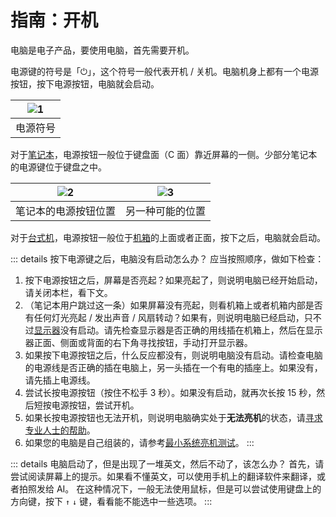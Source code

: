 # 指南：开机

电脑是电子产品，要使用电脑，首先需要开机。

电源键的符号是「⏻」，这个符号一般代表开机 / 关机。电脑机身上都有一个电源按钮，按下电源按钮，电脑就会启动。

| ![1](/pic/power_symbol.png) |
| --------------------------- |
| 电源符号                        |

对于[笔记本](/concept/computer#:~:text=笔记本电脑：)，电源按钮一般位于键盘面（C 面）靠近屏幕的一侧。少部分笔记本的电源键位于键盘之中。

| ![2](/pic/notebook_power_buttom.png) | ![3](/pic/power_buttom_in_keyboard.png) |
| ------------------------------------ | ---------------------------------- |
| 笔记本的电源按钮位置                           | 另一种可能的位置                           |

对于[台式机](/concept/computer#:~:text=台式电脑：)，电源按钮一般位于[机箱](/concept/computer#机箱)的上面或者正面，按下之后，电脑就会启动。

::: details 按下电源键之后，电脑没有启动怎么办？
应当按照顺序，做如下检查：
1. 按下电源按钮之后，屏幕是否亮起？如果亮起了，则说明电脑已经开始启动，请关闭本栏，看下文。
2. （笔记本用户跳过这一条）如果屏幕没有亮起，则看机箱上或者机箱内部是否有任何灯光亮起 / 发出声音 / 风扇转动？如果有，则说明电脑已经启动，只不过[显示器](/concept/computer#显示器)没有启动。请先检查显示器是否正确的用线插在机箱上，然后在显示器正面、侧面或背面的右下角寻找按钮，手动打开显示器。
3. 如果按下电源按钮之后，什么反应都没有，则说明电脑没有启动。请检查电脑的电源线是否正确的插在电脑上，另一头插在一个有电的插座上。如果没有，请先插上电源线。
4. 尝试长按电源按钮（按住不松手 3 秒）。如果没有启动，就再次长按 15 秒，然后短按电源按钮，尝试开机。
5. 如果长按电源按钮也无法开机，则说明电脑确实处于**无法亮机**的状态，请[寻求专业人士的帮助](/tutorial/ask_for_help)。
6. 如果您的电脑是自己组装的，请参考[最小系统亮机测试](https://github.com/SystemTerminator/Computer-minimum-system-detection-method)。
:::

::: details 电脑启动了，但是出现了一堆英文，然后不动了，该怎么办？
首先，请尝试阅读屏幕上的提示。如果看不懂英文，可以使用手机上的翻译软件来翻译，或者拍照发给 AI。
在这种情况下，一般无法使用鼠标，但是可以尝试使用键盘上的方向键，按下 ```↑``` ```↓``` 键，看看能不能选中一些选项。
:::
